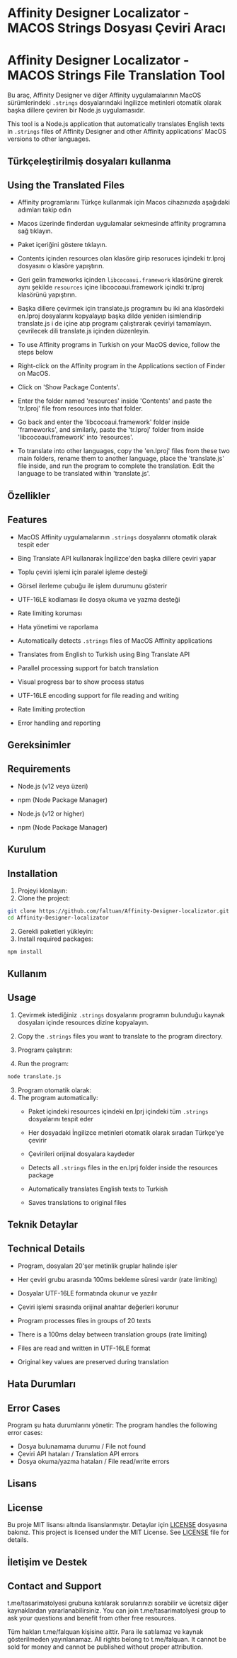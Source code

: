 # Affinity Designer Localizator - MACOS Strings Dosyası Çeviri Aracı
# Affinity Designer Localizator - MACOS Strings File Translation Tool

Bu araç, Affinity Designer ve diğer Affinity uygulamalarının MacOS sürümlerindeki `.strings` dosyalarındaki İngilizce metinleri otomatik olarak başka dillere çeviren bir Node.js uygulamasıdır.

This tool is a Node.js application that automatically translates English texts in `.strings` files of Affinity Designer and other Affinity applications' MacOS versions to other languages.

## Türkçeleştirilmiş dosyaları kullanma
## Using the Translated Files

- Affinity programlarını Türkçe kullanmak için Macos cihazınızda aşağıdaki adımları takip edin
- Macos üzerinde finderdan uygulamalar sekmesinde affinity programına sağ tıklayın.
- Paket içeriğini göstere tıklayın.
- Contents içinden resources olan klasöre girip resoruces içindeki tr.lproj dosyasını o klasöre yapıştırın.
- Geri gelin frameworks içinden `libcocoaui.framework` klasörüne girerek aynı şekilde `resources` içine libcocoaui.framework içindki tr.lproj klasörünü yapıştırın.
- Başka dillere çevirmek için translate.js programını bu iki ana klasördeki en.lproj dosyalarını kopyalayıp başka dilde yeniden isimlendirip translate.js i de içine atıp programı çalıştırarak çeviriyi tamamlayın. çevrilecek dili translate.js içinden düzenleyin.

- To use Affinity programs in Turkish on your MacOS device, follow the steps below
- Right-click on the Affinity program in the Applications section of Finder on MacOS.
- Click on 'Show Package Contents'.
- Enter the folder named 'resources' inside 'Contents' and paste the 'tr.lproj' file from resources into that folder.
- Go back and enter the 'libcocoaui.framework' folder inside 'frameworks', and similarly, paste the 'tr.lproj' folder from inside 'libcocoaui.framework' into 'resources'.
- To translate into other languages, copy the 'en.lproj' files from these two main folders, rename them to another language, place the 'translate.js' file inside, and run the program to complete the translation. Edit the language to be translated within 'translate.js'.


## Özellikler
## Features

- MacOS Affinity uygulamalarının `.strings` dosyalarını otomatik olarak tespit eder
- Bing Translate API kullanarak İngilizce'den başka dillere çeviri yapar
- Toplu çeviri işlemi için paralel işleme desteği
- Görsel ilerleme çubuğu ile işlem durumunu gösterir
- UTF-16LE kodlaması ile dosya okuma ve yazma desteği
- Rate limiting koruması
- Hata yönetimi ve raporlama

- Automatically detects `.strings` files of MacOS Affinity applications
- Translates from English to Turkish using Bing Translate API
- Parallel processing support for batch translation
- Visual progress bar to show process status
- UTF-16LE encoding support for file reading and writing
- Rate limiting protection
- Error handling and reporting


## Gereksinimler
## Requirements

- Node.js (v12 veya üzeri)
- npm (Node Package Manager)

- Node.js (v12 or higher)
- npm (Node Package Manager)

## Kurulum
## Installation

1. Projeyi klonlayın:
1. Clone the project:
```bash
git clone https://github.com/faltuan/Affinity-Designer-localizator.git
cd Affinity-Designer-localizator
```

2. Gerekli paketleri yükleyin:
2. Install required packages:
```bash
npm install
```

## Kullanım
## Usage

1. Çevirmek istediğiniz `.strings` dosyalarını programın bulunduğu kaynak dosyaları içinde resources dizine kopyalayın.
1. Copy the `.strings` files you want to translate to the program directory.

2. Programı çalıştırın:
2. Run the program:
```bash
node translate.js
```

3. Program otomatik olarak:
3. The program automatically:
   - Paket içindeki resources içindeki en.lprj içindeki tüm `.strings` dosyalarını tespit eder
   - Her dosyadaki İngilizce metinleri otomatik olarak sıradan Türkçe'ye çevirir
   - Çevirileri orijinal dosyalara kaydeder

   - Detects all `.strings` files in the en.lprj folder inside the resources package
   - Automatically translates English texts to Turkish
   - Saves translations to original files

## Teknik Detaylar
## Technical Details

- Program, dosyaları 20'şer metinlik gruplar halinde işler
- Her çeviri grubu arasında 100ms bekleme süresi vardır (rate limiting)
- Dosyalar UTF-16LE formatında okunur ve yazılır
- Çeviri işlemi sırasında orijinal anahtar değerleri korunur

- Program processes files in groups of 20 texts
- There is a 100ms delay between translation groups (rate limiting)
- Files are read and written in UTF-16LE format
- Original key values are preserved during translation

## Hata Durumları
## Error Cases

Program şu hata durumlarını yönetir:
The program handles the following error cases:
- Dosya bulunamama durumu / File not found
- Çeviri API hataları / Translation API errors
- Dosya okuma/yazma hataları / File read/write errors

## Lisans
## License

Bu proje MIT lisansı altında lisanslanmıştır. Detaylar için [LICENSE](LICENSE) dosyasına bakınız.
This project is licensed under the MIT License. See [LICENSE](LICENSE) file for details.

## İletişim ve Destek
## Contact and Support

t.me/tasarimatolyesi grubuna katılarak sorularınızı sorabilir ve ücretsiz diğer kaynaklardan yararlanabilirsiniz.
You can join t.me/tasarimatolyesi group to ask your questions and benefit from other free resources.

Tüm hakları t.me/falquan kişisine aittir. Para ile satılamaz ve kaynak gösterilmeden yayınlanamaz.
All rights belong to t.me/falquan. It cannot be sold for money and cannot be published without proper attribution.
